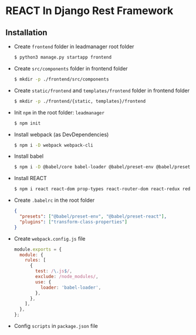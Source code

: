 # REACT In Django Rest Framework

## Installation

- Create `frontend` folder in leadmanager root folder
  ```bash 
  $ python3 manage.py startapp frontend
  ```
- Create `src/components` folder in frontend folder
  ```bash
  $ mkdir -p ./frontend/src/components
  ```
- Create `static/frontend` and `templates/frontend` folder in frontend folder
  ```bash
  $ mkdir -p ./frontend/{static, templates}/frontend
  ```
- Init `npm` in the root folder: `leadmanager`
  ```bash
  $ npm init
  ```
- Install webpack (as DevDependencies)
  ```bash
  $ npm i -D webpack webpack-cli
  ```
- Install babel
  ```bash
  $ npm i -D @babel/core babel-loader @babel/preset-env @babel/preset-react babel-plugin-transform-class-properties
  ```
- Install REACT
  ```bash
  $ npm i react react-dom prop-types react-router-dom react-redux redux-thunk
  ```
- Create `.babelrc` in the root folder
  ```json
  {
    "presets": ["@babel/preset-env", "@babel/preset-react"],
    "plugins": ["transform-class-properties"]
  }
  ```
- Create `webpack.config.js` file
  ```js
  module.exports = {
    module: {
      rules: [
        {
          test: /\.js$/,
          exclude: /node_modules/,
          use: {
            loader: 'babel-loader',
          },
        },
      ],
    },
  };

  ```
- Config `scripts` in `package.json` file
  
